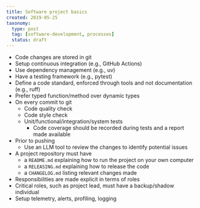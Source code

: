 ```yaml
---
title: Software project basics
created: 2019-05-25
taxonomy:
  type: post
  tag: [software-development, processes]
  status: draft
---
```


* Code changes are stored in git
* Setup continuous integration (e.g., GitHub Actions)
* Use dependency management (e.g., uv)
* Have a testing framework (e.g., pytest)
* Define a code standard, enforced through tools and not documentation (e.g., ruff)
* Prefer typed function/method over dynamic types
* On every commit to git
	* Code quality check
	* Code style check
	* Unit/functional/integration/system tests
		* Code coverage should be recorded during tests and a report made available
* Prior to pushing
	* Use an LLM tool to review the changes to identify potential issues
* A project repository must have
	* a `README.md` explaining how to run the project on your own computer
	* a `RELEASING.md` explaining how to release the code
	* a `CHANGELOG.md` listing relevant changes made
* Responsibilities are made explicit in terms of roles
* Critical roles, such as project lead, must have a backup/shadow individual
* Setup telemetry, alerts, profiling, logging
